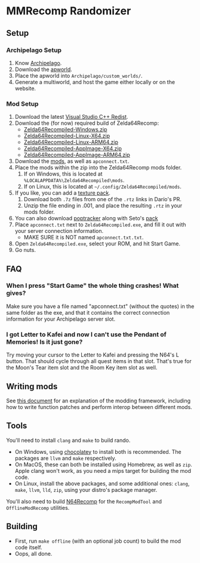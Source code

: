 # MMRecomp Randomizer

## Setup

### Archipelago Setup
1. Know [Archipelago](https://archipelago.gg/tutorial/Archipelago/setup/en).
2. Download the [apworld](https://github.com/LittleCube-hax/MMRecompRando/releases/latest).
3. Place the apworld into `Archipelago/custom_worlds/`.
4. Generate a multiworld, and host the game either locally or on the website.

### Mod Setup
1. Download the latest [Visual Studio C++ Redist](https://learn.microsoft.com/en-us/cpp/windows/latest-supported-vc-redist?view=msvc-170#latest-microsoft-visual-c-redistributable-version).
2. Download the (for now) required build of Zelda64Recomp:
    - [Zelda64Recompiled-Windows.zip](https://nightly.link/Zelda64Recomp/Zelda64Recomp/actions/artifacts/2076238071.zip)
    - [Zelda64Recompiled-Linux-X64.zip](https://nightly.link/Zelda64Recomp/Zelda64Recomp/actions/artifacts/2076240942.zip)
    - [Zelda64Recompiled-Linux-ARM64.zip](https://nightly.link/Zelda64Recomp/Zelda64Recomp/actions/artifacts/2076232906.zip)
    - [Zelda64Recompiled-AppImage-X64.zip](https://nightly.link/Zelda64Recomp/Zelda64Recomp/actions/artifacts/2076240939.zip)
    - [Zelda64Recompiled-AppImage-ARM64.zip](https://nightly.link/Zelda64Recomp/Zelda64Recomp/actions/artifacts/2076234973.zip)
3. Download the [mods](https://github.com/LittlestCube/MMRecompRando/releases/latest), as well as `apconnect.txt`.
4. Place the mods within the zip into the Zelda64Recomp mods folder.
    1. If on Windows, this is located at `%LOCALAPPDATA%\Zelda64Recompiled\mods`.
    2. If on Linux, this is located at `~/.config/Zelda64Recompiled/mods`.
5. If you like, you can add a [texture pack](https://github.com/Zelda64Recomp/Zelda64Recomp/pull/447#issue-2433547959).
    1. Download both `.7z` files from one of the `.rtz` links in Darío's PR.
    2. Unzip the file ending in .001, and place the resulting `.rtz` in your mods folder.
6. You can also download [poptracker](https://github.com/black-sliver/PopTracker/releases/latest) along with Seto's [pack](https://github.com/seto10987/Majoras-Mask-AP-PopTracker-Pack/releases/latest)
7. Place `apconnect.txt` next to `Zelda64Recompiled.exe`, and fill it out with your server connection information.
    - MAKE SURE it is NOT named `apconnect.txt.txt`.
8. Open `Zelda64Recompiled.exe`, select your ROM, and hit Start Game.
9. Go nuts.

## FAQ

### When I press "Start Game" the whole thing crashes! What gives?

Make sure you have a file named "apconnect.txt" (without the quotes) in the same folder as the exe, and that it contains the correct connection information for your Archipelago server slot.

### I got Letter to Kafei and now I can't use the Pendant of Memories! Is it just gone?

Try moving your cursor to the Letter to Kafei and pressing the N64's L button. That should cycle through all quest items in that slot. That's true for the Moon's Tear item slot and the Room Key item slot as well.

## Writing mods
See [this document](https://hackmd.io/fMDiGEJ9TBSjomuZZOgzNg) for an explanation of the modding framework, including how to write function patches and perform interop between different mods.

## Tools
You'll need to install `clang` and `make` to build rando.
* On Windows, using [chocolatey](https://chocolatey.org/) to install both is recommended. The packages are `llvm` and `make` respectively.
* On MacOS, these can both be installed using Homebrew, as well as `zip`. Apple clang won't work, as you need a mips target for building the mod code.
* On Linux, install the above packages, and some additional ones: `clang`, `make`, `llvm`, `lld`, `zip`, using your distro's package manager.

You'll also need to build [N64Recomp](https://github.com/N64Recomp/N64Recomp) for the `RecompModTool` and `OfflineModRecomp` utilities.

## Building
* First, run `make offline` (with an optional job count) to build the mod code itself.
* Oops, all done.
